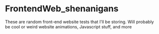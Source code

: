 # FrontendWeb_shenanigans
These are random front-end website tests that I'll be storing. Will probably be cool or weird website animations, Javascript stuff, and more

